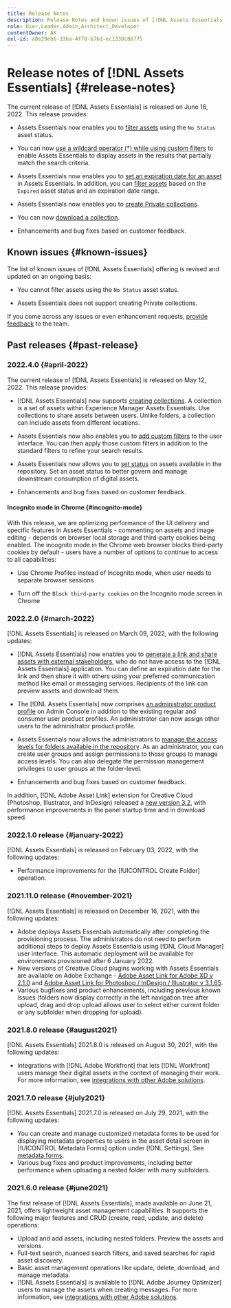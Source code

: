 ```yaml
---
title: Release Notes
description: Release Notes and known issues of [!DNL Assets Essentials]
role: User,Leader,Admin,Architect,Developer
contentOwner: AK
exl-id: a0e29eb6-336a-4f78-b7bd-ec1338c86775
---
```

# Release notes of [!DNL Assets Essentials] {#release-notes}

The current release of [!DNL Assets Essentials] is released on June 16, 2022. This release provides:

* Assets Essentials now enables you to [filter assets](search.md#refine-search-results) using the `No Status` asset status.

* You can now [use a wildcard operator (*) while using custom filters](search.md#custom-filters) to enable Assets Essentials to display assets in the results that partially match the search criteria.

* Assets Essentials now enables you to [set an expiration date for an asset](manage-organize.md#set-asset-status) in Assets Essentials. In addition, you can [filter assets](search.md#refine-search-results) based on the `Expired` asset status and an expiration date range.

* Assets Essentials now enables you to [create Private collections](manage-collections.md#create-collection).

* You can now [download a collection](manage-collections.md).

* Enhancements and bug fixes based on customer feedback.

## Known issues {#known-issues}

The list of known issues of [!DNL Assets Essentials] offering is revised and updated on an ongoing basis:

* You cannot filter assets using the `No Status` asset status.

* Assets Essentials does not support creating Private collections.

If you come across any issues or even enhancement requests, [provide feedback](#provide-feedback) to the team.

## Past releases {#past-release}

### 2022.4.0 {#april-2022}

The current release of [!DNL Assets Essentials] is released on May 12, 2022. This release provides:

* [!DNL Assets Essentials] now supports [creating collections](manage-collections.md). A collection is a set of assets within Experience Manager Assets Essentials. Use collections to share assets between users. Unlike folders, a collection can include assets from different locations.

* Assets Essentials now also enables you to [add custom filters](search.md#custom-filters) to the user interface. You can then apply those custom filters in addition to the standard filters to refine your search results.

* Assets Essentials now allows you to [set status](manage-organize.md#set-asset-status) on assets available in the repository. Set an asset status to better govern and manage downstream consumption of digital assets.

* Enhancements and bug fixes based on customer feedback.

#### Incognito mode in Chrome {#incognito-mode}

With this release, we are optimizing performance of the UI delivery and specific features in Assets Essentials - commenting on assets and image editing - depends on browser local storage and third-party cookies being enabled. The incognito mode in the Chrome web browser blocks third-party cookies by default - users have a number of options to continue to access to all capabilities:

* Use Chrome Profiles instead of Incognito mode, when user needs to separate browser sessions

* Turn off the `Block third-party cookies` on the Incognito mode screen in Chrome

### 2022.2.0 {#march-2022}

[!DNL Assets Essentials] is released on March 09, 2022, with the following updates:

* [!DNL Assets Essentials] now enables you to [generate a link and share assets with external stakeholders](share-links-for-assets.md), who do not have access to the [!DNL Assets Essentials] application. You can define an expiration date for the link and then share it with others using your preferred communication method like email or messaging services. Recipients of the link can preview assets and download them.

* The [!DNL Assets Essentials] now comprises [an administrator product profile](deploy-administer.md#add-users-to-essentials) on Admin Console in addition to the existing regular and consumer user product profiles. An administrator can now assign other users to the administrator product profile.

* Assets Essentials now allows the administrators to [manage the access levels for folders available in the repository](manage-permissions.md). As an administrator, you can create user groups and assign permissions to those groups to manage access levels. You can also delegate the permission management privileges to user groups at the folder-level.

* Enhancements and bug fixes based on customer feedback.

In addition, [!DNL Adobe Asset Link] extension for Creative Cloud (Photoshop, Illustrator, and InDesign) released a [new version 3.2](https://exchange.adobe.com/creativecloud.details.106875.adobe-asset-link-cep.html), with performance improvements in the panel startup time and in download speed.


### 2022.1.0 release {#january-2022}

[!DNL Assets Essentials] is released on February 03, 2022, with the following updates:

* Performance improvements for the [!UICONTROL Create Folder] operation. <!-- CQ-4338818 -->

### 2021.11.0 release {#november-2021}

[!DNL Assets Essentials] is released on December 16, 2021, with the following updates:

* Adobe deploys Assets Essentials automatically after completing the provisioning process. The administrators do not need to perform additional steps to deploy Assets Essentials using [!DNL Cloud Manager] user interface. This automatic deployment will be available for environments provisioned after 6 January 2022.
* New versions of Creative Cloud plugins working with Assets Essentials are available on Adobe Exchange - [Adobe Asset Link for Adobe XD v 2.1.0](https://exchange.adobe.com/creativecloud/plugindetails.html/app/cc/61d229b9) and [Adobe Asset Link for Photoshop / InDesign / Illustrator v 3.1.65](https://exchange.adobe.com/creativecloud.details.106875.adobe-asset-link-cep.html).
* Various bugfixes and product enhancements, including previous known issues (folders now display correctly in the left navigation tree after upload<!-- CQ-4337638 -->, drag and drop upload allows user to select either current folder or any subfolder when dropping for upload<!-- CQ-4327753 -->).

### 2021.8.0 release {#august2021}

[!DNL Assets Essentials] 2021.8.0 is released on August 30, 2021, with the following updates:

* Integrations with [!DNL Adobe Workfront] that lets [!DNL Workfront] users manage their digital assets in the context of managing their work. For more information, see [integrations with other Adobe solutions](/help/integration.md).

### 2021.7.0 release {#july2021}

[!DNL Assets Essentials] 2021.7.0 is released on July 29, 2021, with the following updates:

* You can create and manage customized metadata forms to be used for displaying metadata properties to users in the asset detail screen in [!UICONTROL Metadata Forms] option under [!DNL Settings]. See [metadata forms](metadata.md#metadata-forms).
* Various bug fixes and product improvements, including better performance when uploading a nested folder with many subfolders.

### 2021.6.0 release {#june2021}

The first release of [!DNL Assets Essentials], made available on June 21, 2021, offers lightweight asset management capabilities. It supports the following major features and CRUD (create, read, update, and delete) operations:

* Upload and add assets, including nested folders. Preview the assets and versions.
* Full-text search, nuanced search filters, and saved searches for rapid asset discovery.
* Basic asset management operations like update, delete, download, and manage metadata.
* [!DNL Assets Essentials] is available to [!DNL Adobe Journey Optimizer] users to manage the assets when creating messages. For more information, see [integrations with other Adobe solutions](/help/integration.md).
